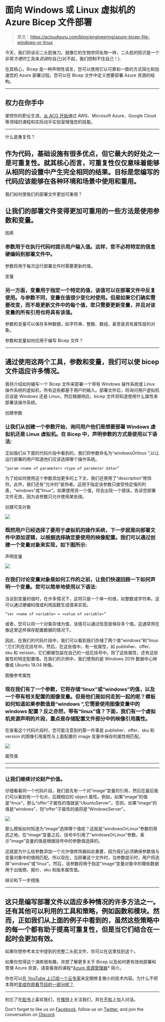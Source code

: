 # 面向 Windows 或 Linux 虚拟机的 Azure Bicep 文件部署

> 原文：<https://acloudguru.com/blog/engineering/azure-bicep-file-windows-or-linux>

今天，我们将谈论二头肌锉刀。就像它的生物学同名物一样，二头肌的知识是一个非常*方便的*工具来*武装*你自己(对不起，我们控制不住自己！).

在其核心，Bicep 是一种声明性语言，您可以使用它以可靠和一致的方式简化和加速您的 Azure 部署过程。您可以在 Bicep 文件中定义想要部署 Azure 资源的结构。

* * *

## 权力在你手中

掌控你的职业生涯。[从 ACG 开始](https://acloudguru.com/pricing)通过 AWS、Microsoft Azure、Google Cloud 等领域的课程和实际动手实验室增强您的技能。

* * *

什么是重复性？

## 作为代码，基础设施有很多优点，但它最大的好处之一是可重复性。就其核心而言，可重复性仅仅意味着能够从相同的设置中产生完全相同的结果。目标是您编写的代码应该能够在各种环境和场景中使用和重用。

我们如何使我们的部署文件更加可重用？

## 让我们的部署文件变得更加可重用的一些方法是使用参数和变量。

因素

### 参数用于在执行代码时提示用户输入值。这样，您不必将特定的信息硬编码到部署文件中。

参数将用于每次运行部署文件时需要更新的值。

变量

### 另一方面，变量用于指定一个特定的值，该值可以在部署文件中反复使用。与参数不同，变量在值很少变化时使用。但是如果它们确实需要改变，而不是更新文件中的每个值，您只需要更新变量，并且对该变量的所有引用也将具有该值。

参数和变量可以保存多种数据，如字符串、整数、数组，甚至是具有属性层的对象。

参数和变量如何应用于编写 Bicep 文件？

* * *

## 通过使用这两个工具，参数和变量，我们可以使 bicep 文件适应许多情况。

我将介绍如何编写一个 Bicep 文件来部署一个带有 Windows 操作系统或 Linux 操作系统的虚拟机，所有这些都基于用户的输入。部署文件后，将询问用户虚拟机应该是 Windows 还是 Linux，然后根据响应，bicep 文件将知道使用什么属性来部署该操作系统。

创建参数

### 让我们从创建一个参数开始，询问用户他们是想要部署 Windows 虚拟机还是 Linux 虚拟机。在 Bicep 中，声明参数的方式是使用以下语法:

正如我们从下面的代码片段中看到的，我们将参数命名为“windowsOrlinux ”,以让运行部署的用户知道他们应该选择哪个操作系统。

```
“param <name of parameter> <type of parameter data>”
```

为了给如何使用这个参数添加更多的上下文，我们还使用了“description”修饰符。此外，我们还有“允许的”装饰者。这用于指定该参数只接受特定值的列表，“windows”或“linux”。如果使用另一个值，将会出现一个错误，告诉您部署文件无效，因为该参数只允许使用某些值。

创建可变对象

![](img/59c8aa47b62f2ca51b1087baee00bd51.png)

### 既然用户已经选择了要用于虚拟机的操作系统，下一步就是向部署文件中添加逻辑，以根据选择确定要使用的映像配置。我们可以通过创建一个变量对象来实现，如下图所示:

声明变量

![](img/08bedfa9cc484312290a493bc23e08e7.png)

### 在我们讨论变量对象是如何工作的之前，让我们快速回顾一下如何声明一个变量。您可以简单地使用以下语法:

当谈到变量的值时，在许多情况下，这将只是一个单一的值，如整数或字符串。这可以通过硬编码值或利用函数生成值来实现。

```
“var <name of variable> = <value of variable>” 
```

或者，您可以将一个对象存储为值，该值可以通过信息层保存多个值。这通常用在像这里这样保存配置数据的情况下。

因此，在我们的代码片段中，我们可以看到我们存储了两个值“windows”和“linux ”,它们列在花括号中。然后，在这些值中，有一些属性，如 publisher、offer、sku 和 version，它们都被包装在自己的一组花括号中。除了这些属性，还有这些属性的特定配置值。在我们的示例中，我们使用的是 Windows 2019 数据中心映像或 Ubuntu 18.04 映像。

图像参考属性

### 现在我们有了一个参数，它将存储“linux”或“windows”的值，以及一个带有相关配置的图像变量。但是他们是如何走到一起的呢？模板如何知道如果参数值是“windows ”,它需要使用图像变量中的 windows 配置？反之亦然，带有“linux”值？下面，我们有一个虚拟机资源声明的片段，重点是存储配置文件部分中的映像引用属性。

在查看这个代码片段时，您可能注意到的第一件事是 publisher、offer、sku 和 version 的图像引用属性与上面配置的 image 变量中保存的属性相匹配。

![](img/247d2b3dc742985f1d9a52b5ab1e722d.png)

属性值

* * *

* * *

### 让我们继续讨论财产价值。

仔细看看同一个代码片段，我们首先有一个对“image”变量的引用，然后在最后我们可以看到有一个句点，后跟相应的 object 属性。例如，如果“image”的值是“linux”，那么“offer”子属性的值就是“UbuntuServer”。否则，如果“image”的值是“windows”，则“offer”子属性的值将是“WindowsServer”。

![](img/247d2b3dc742985f1d9a52b5ab1e722d.png)

那么模板如何知道为“image”选择哪个值呢？这就是“windowsOrLinux”参数的用武之地。在“image”变量之后，括号中引用了“windowsOrLinux”参数，表示“image”变量的值是根据括号中的参数值选择的。

这就是为什么给参数添加一个允许值修饰器如此重要，因为我们必须确保参数值与变量对象中的值相匹配。所以现在，当部署这个文件时，当参数提示时，用户将选择“windows”或“linux”。然后，该参数将用于指定“image”变量对象中的哪些数据用于出版商、报价、sku 和版本属性值。

结论和下一步措施

* * *

## 这只是编写部署文件以适应多种情况的许多方法之一。还有其他可以利用的工具和策略，例如函数和模块。然而，正如我们从上面的例子中看到的，虽然这些策略中的每一个都有助于提高可重复性，但是当它们结合在一起时会更加有效。

如果你想参考本文中提到的完整二头肌文件，你可以在这里找到这个。

如果你觉得这个演练很有趣，并想了解更多关于 Bicep 以及如何更有效地部署和管理 Azure 资源，请查看我的课程*[Azure 资源管理器](https://acloudguru.com/course/introduction-to-azure-resource-manager)* 简介。

你也可以[在 YouTube 上订阅一个云专家](https://www.youtube.com/c/AcloudGuru/?sub_confirmation=1)来定期修复微小的技术内容。为什么不把本周的[变成你观看节目的一部分呢？](https://acloudguru.com/videos/azure-this-week)

* * *

别忘了在[脸书](https://www.facebook.com/acloudguru)上喜欢我们，在[推特](https://twitter.com/acloudguru)上关注我们，并在[不和](http://discord.gg/acloudguru)上加入对话。

Don’t forget to like us on [Facebook](https://www.facebook.com/acloudguru), follow us on [Twitter](https://twitter.com/acloudguru), and join the conversation on [Discord](http://discord.gg/acloudguru).